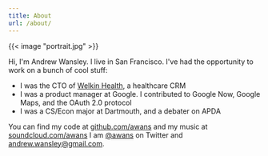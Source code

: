 ```yaml
---
title: About
url: /about/
---
```


{{< image "portrait.jpg" >}}

Hi, I'm Andrew Wansley. I live in San Francisco. I've had the opportunity to work on a bunch of cool stuff:

* I was the CTO of [Welkin Health](https://www.welkinhealth.com/), a healthcare CRM
* I was a product manager at Google. I contributed to Google Now, Google Maps, and the OAuth 2.0 protocol
* I was a CS/Econ major at Dartmouth, and a debater on APDA

You can find my code at [github.com/awans](https://www.github.com/awans) and my music at [soundcloud.com/awans](https://www.soundcloud.com/awans)
I am [@awans](https://www.twitter.com/awans) on Twitter and [andrew.wansley@gmail.com](mailto:andrew.wansley@gmail.com).
